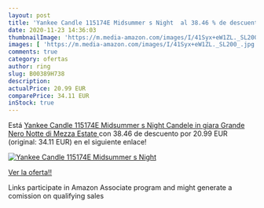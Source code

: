 ```yaml
---
layout: post
title: 'Yankee Candle 115174E Midsummer s Night  al 38.46 % de descuento'
date: 2020-11-23 14:36:03
thumbnailImage: 'https://m.media-amazon.com/images/I/41Syx+eW1ZL._SL200_.jpg'
images: [ 'https://m.media-amazon.com/images/I/41Syx+eW1ZL._SL200_.jpg' ]
comments: true
category: ofertas
author: ring
slug: B00389H738
description:
actualPrice: 20.99 EUR
comparePrice: 34.11 EUR
inStock: true
---
```


Está [Yankee Candle 115174E Midsummer s Night Candele in giara Grande  Nero Notte di Mezza Estate ](https://www.amazon.it/dp/B00389H738/?tag=tolees00-21) con 38.46 de descuento por 20.99 EUR (original: 34.11 EUR) en el siguiente enlace!

[![Yankee Candle 115174E Midsummer s Night ](https://m.media-amazon.com/images/I/41Syx+eW1ZL._SL200_.jpg)](https://www.amazon.it/dp/B00389H738/?tag=tolees00-21)

[Ver la oferta!!](https://www.amazon.it/dp/B00389H738/?tag=tolees00-21)

Links participate in Amazon Associate program and might generate a comission on qualifying sales


